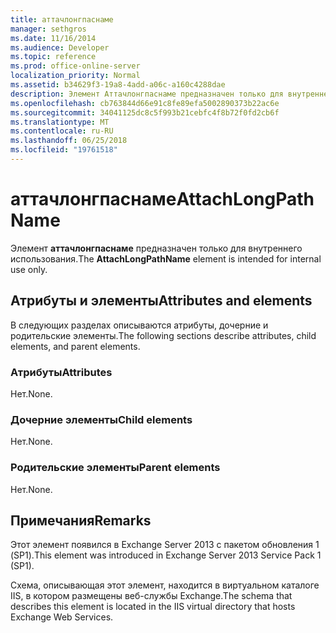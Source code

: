 ```yaml
---
title: аттачлонгпаснаме
manager: sethgros
ms.date: 11/16/2014
ms.audience: Developer
ms.topic: reference
ms.prod: office-online-server
localization_priority: Normal
ms.assetid: b34629f3-19a8-4add-a06c-a160c4288dae
description: Элемент Аттачлонгпаснаме предназначен только для внутреннего использования.
ms.openlocfilehash: cb763844d66e91c8fe89efa5002890373b22ac6e
ms.sourcegitcommit: 34041125dc8c5f993b21cebfc4f8b72f0fd2cb6f
ms.translationtype: MT
ms.contentlocale: ru-RU
ms.lasthandoff: 06/25/2018
ms.locfileid: "19761518"
---
```

# <a name="attachlongpathname"></a><span data-ttu-id="8e999-103">аттачлонгпаснаме</span><span class="sxs-lookup"><span data-stu-id="8e999-103">AttachLongPathName</span></span>

<span data-ttu-id="8e999-104">Элемент **аттачлонгпаснаме** предназначен только для внутреннего использования.</span><span class="sxs-lookup"><span data-stu-id="8e999-104">The **AttachLongPathName** element is intended for internal use only.</span></span> 

## <a name="attributes-and-elements"></a><span data-ttu-id="8e999-105">Атрибуты и элементы</span><span class="sxs-lookup"><span data-stu-id="8e999-105">Attributes and elements</span></span>

<span data-ttu-id="8e999-106">В следующих разделах описываются атрибуты, дочерние и родительские элементы.</span><span class="sxs-lookup"><span data-stu-id="8e999-106">The following sections describe attributes, child elements, and parent elements.</span></span>
  
### <a name="attributes"></a><span data-ttu-id="8e999-107">Атрибуты</span><span class="sxs-lookup"><span data-stu-id="8e999-107">Attributes</span></span>

<span data-ttu-id="8e999-108">Нет.</span><span class="sxs-lookup"><span data-stu-id="8e999-108">None.</span></span>
  
### <a name="child-elements"></a><span data-ttu-id="8e999-109">Дочерние элементы</span><span class="sxs-lookup"><span data-stu-id="8e999-109">Child elements</span></span>

<span data-ttu-id="8e999-110">Нет.</span><span class="sxs-lookup"><span data-stu-id="8e999-110">None.</span></span>
  
### <a name="parent-elements"></a><span data-ttu-id="8e999-111">Родительские элементы</span><span class="sxs-lookup"><span data-stu-id="8e999-111">Parent elements</span></span>

<span data-ttu-id="8e999-112">Нет.</span><span class="sxs-lookup"><span data-stu-id="8e999-112">None.</span></span>
  
## <a name="remarks"></a><span data-ttu-id="8e999-113">Примечания</span><span class="sxs-lookup"><span data-stu-id="8e999-113">Remarks</span></span>

<span data-ttu-id="8e999-114">Этот элемент появился в Exchange Server 2013 с пакетом обновления 1 (SP1).</span><span class="sxs-lookup"><span data-stu-id="8e999-114">This element was introduced in Exchange Server 2013 Service Pack 1 (SP1).</span></span>
  
<span data-ttu-id="8e999-115">Схема, описывающая этот элемент, находится в виртуальном каталоге IIS, в котором размещены веб-службы Exchange.</span><span class="sxs-lookup"><span data-stu-id="8e999-115">The schema that describes this element is located in the IIS virtual directory that hosts Exchange Web Services.</span></span>
  

